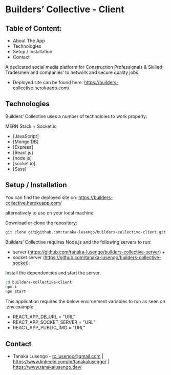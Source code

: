 # Builders’ Collective - Client

## Table of Content:
- About The App
- Technologies
- Setup / Installation 
- Contact

A dedicated social media platform for Construction Professionals & Skilled Tradesmen and companies’ to network and secure quality jobs.

- Deployed site can be found here: https://builders-collective.herokuapp.com/

## Technologies

Builders’ Collective uses a number of technoloies to work properly:

MERN Stack + Socket.io

- [JavaScript]
- [Mongo DB] 
- [Express] 
- [React js]
- [node js] 
- [socket io] 
- [Sass]

## Setup / Installation

You can find the deployed site on: https://builders-collective.herokuapp.com/

alternatively to use on your local machine:

Download or clone the repository: 
```sh
git clone git@github.com:tanaka-lusengo/builders-collective-client.git
```
Builders’ Collective requires Node.js and the following servers to run: 
- server (https://github.com/tanaka-lusengo/builders-collective-server) + 
- socket server (https://github.com/tanaka-lusengo/builders-collective-socket).

Install the dependencies and start the server.

```sh
cd builders-collective-client
npm i
npm start
```

This application requires the below environment variables to run as seen on .env.example:

- REACT_APP_DB_URL = "URL"
- REACT_APP_SOCKET_SERVER = "URL"
- REACT_APP_PUBLIC_IMG = "URL"


## Contact
- Tanaka Lusengo - tc.lusengo@gmail.com | https://www.linkedin.com/in/tanakalusengo/ | https://www.tanakalusengo.dev/
